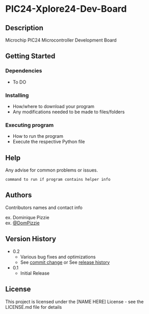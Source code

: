 # PIC24-Xplore24-Dev-Board




## Description

Microchip PIC24 Microcontroller Development Board

## Getting Started

### Dependencies
* To DO 
### Installing

* How/where to download your program
* Any modifications needed to be made to files/folders

### Executing program

* How to run the program
* Execute the respective Python file


## Help

Any advise for common problems or issues.
```
command to run if program contains helper info
```

## Authors

Contributors names and contact info

ex. Dominique Pizzie  
ex. [@DomPizzie](https://twitter.com/dompizzie)

## Version History

* 0.2
    * Various bug fixes and optimizations
    * See [commit change]() or See [release history]()
* 0.1
    * Initial Release

## License

This project is licensed under the [NAME HERE] License - see the LICENSE.md file for details
